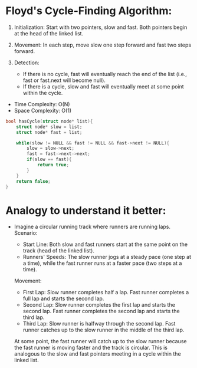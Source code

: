 # Floyd's Cycle-Finding Algorithm:

1. Initialization: Start with two pointers, slow and fast. Both pointers begin at the head of the linked list.

2. Movement: In each step, move slow one step forward and fast two steps forward.

3. Detection:
   - If there is no cycle, fast will eventually reach the end of the list (i.e., fast or fast.next will become null).
   - If there is a cycle, slow and fast will eventually meet at some point within the cycle.

- Time Complexity: O(N)
- Space Complexity: O(1)

```C
bool hasCycle(struct node* list){
    struct node* slow = list;
    struct node* fast = list;

    while(slow != NULL && fast != NULL && fast->next != NULL){
        slow = slow->next;
        fast = fast->next->next;
        if(slow == fast){
            return true;
        }
    }
    return false;
}
```

# Analogy to understand it better:

- Imagine a circular running track where runners are running laps.
  Scenario:

  - Start Line: Both slow and fast runners start at the same point on the track (head of the linked list).
  - Runners' Speeds: The slow runner jogs at a steady pace (one step at a time), while the fast runner runs at a faster pace (two steps at a time).

  Movement:

  - First Lap:
    Slow runner completes half a lap.
    Fast runner completes a full lap and starts the second lap.
  - Second Lap:
    Slow runner completes the first lap and starts the second lap.
    Fast runner completes the second lap and starts the third lap.
  - Third Lap:
    Slow runner is halfway through the second lap.
    Fast runner catches up to the slow runner in the middle of the third lap.

  At some point, the fast runner will catch up to the slow runner because the fast runner is moving faster and the track is circular. This is analogous to the slow and fast pointers meeting in a cycle within the linked list.
